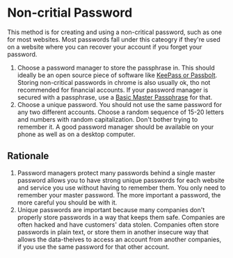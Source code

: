 # Non-critial Password

This method is for creating and using a non-critical password, such as one for most websites. Most passwords fall under this cateogry if they're used on a website where you can recover your account if you forget your password.

1. Choose a password manager to store the passphrase in. This should ideally be an open source piece of software like [KeePass or Passbolt](https://password-managers.bestreviews.net/best-open-source-password-managers/). Storing non-critical passwords in chrome is also usually ok, tho not recommended for financial accounts. If your password manager is secured with a passphrase, use a [Basic Master Passphrase](Basic-Master-Passphrase.md) for that.
2. Choose a unique password. You should not use the same password for any two different accounts. Choose a random sequence of 15-20 letters and numbers with random capitalization. Don't bother trying to remember it. A good password manager should be available on your phone as well as on a desktop computer.

## Rationale

1. Password managers protect many passwords behind a single master password allows you to have strong unique passwords for each website and service you use without having to remember them. You only need to remember your master password. The more important a password, the more careful you should be with it.
2. Unique passwords are important because many companies don't properly store passwords in a way that keeps them safe. Companies are often hacked and have customers' data stolen. Companies often store passwords in plain text, or store them in another insecure way that allows the data-theives to access an account from another companies, if you use the same password for that other account.